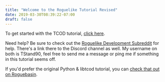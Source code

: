 ```yaml
---
title: "Welcome to the Roguelike Tutorial Revised"
date: 2019-03-30T08:39:22-07:00
draft: false
---
```


To get started with the TCOD tutorial, [click here](/tutorials/tcod/).

Need help? Be sure to check out the
[Roguelike Development Subreddit](https://www.reddit.com/r/roguelikedev)
for help. There's a link there to the Discord channel as well. My username on both is
TStand90, feel free to send me a message or ping me if something in this tutorial seems
off.

If you'd prefer the original Python & libtcod tutorial, you can
[check that out on Roguebasin](http://www.roguebasin.com/index.php?title=Complete_Roguelike_Tutorial,_using_python%2Blibtcod).
